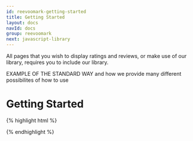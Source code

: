 ```yaml
---
id: reevoomark-getting-started
title: Getting Started
layout: docs
navId: docs
group: reevoomark
next: javascript-library
---
```


All pages that you wish to display ratings and reviews, or make use of our library, requires you to include our library.

EXAMPLE OF THE STANDARD WAY and how we provide many different possibilites of how to use

Getting Started
===============

{% highlight html %}
<!-- protocol-relative URL -->
<script id="reevoomark-loader" type="text/javascript" charset="utf-8">
  (function() {
    var script = document.createElement('script');
    script.type = 'text/javascript';
    script.src = '//cdn.mark.reevoo.com/assets/reevoo_mark.js';
    var s = document.getElementById('reevoomark-loader');
    s.parentNode.insertBefore(script, s);
  })();

  afterReevooMarkLoaded = [function() {
    ReevooApi.load('TRKREF', function(retailer) {
      // retailer.COMMAND
    });
  }];
</script>
{% endhighlight %}
